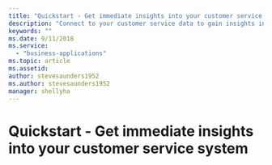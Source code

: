 ```yaml
---
title: "Quickstart - Get immediate insights into your customer service system"
description: "Connect to your customer service data to gain insights into your customer support system."
keywords: ""
ms.date: 9/11/2018
ms.service:
  - "business-applications"
ms.topic: article
ms.assetid: 
author: stevesaunders1952
ms.author: stevesaunders1952
manager: shellyha
---
```


# Quickstart - Get immediate insights into your customer service system 




